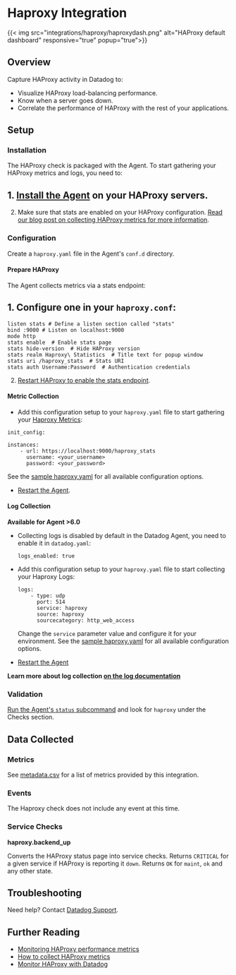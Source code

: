 # Haproxy Integration
{{< img src="integrations/haproxy/haproxydash.png" alt="HAProxy default dashboard" responsive="true" popup="true">}}

## Overview

Capture HAProxy activity in Datadog to:

* Visualize HAProxy load-balancing performance.
* Know when a server goes down.
* Correlate the performance of HAProxy with the rest of your applications.

## Setup
### Installation

The HAProxy check is packaged with the Agent. To start gathering your HAProxy metrics and logs, you need to:

## 1. [Install the Agent][1] on your HAProxy servers.

2. Make sure that stats are enabled on your HAProxy configuration. [Read our blog post on collecting HAProxy metrics for more information][2].

### Configuration

Create a `haproxy.yaml` file in the Agent's `conf.d` directory.

#### Prepare HAProxy

The Agent collects metrics via a stats endpoint:

## 1. Configure one in your `haproxy.conf`:

  ```
  listen stats # Define a listen section called "stats"
  bind :9000 # Listen on localhost:9000
  mode http
  stats enable  # Enable stats page
  stats hide-version  # Hide HAProxy version
  stats realm Haproxy\ Statistics  # Title text for popup window
  stats uri /haproxy_stats  # Stats URI
  stats auth Username:Password  # Authentication credentials
  ```

2. [Restart HAProxy to enable the stats endpoint][3].

#### Metric Collection

*  Add this configuration setup to your `haproxy.yaml` file to start gathering your [Haproxy Metrics](#metrics):

  ```
  init_config:

  instances:
      - url: https://localhost:9000/haproxy_stats
        username: <your_username>
        password: <your_password>
  ```
  See the [sample haproxy.yaml][4] for all available configuration options.

*  [Restart the Agent][5].

#### Log Collection

**Available for Agent >6.0**

* Collecting logs is disabled by default in the Datadog Agent, you need to enable it in `datadog.yaml`:

  ```
  logs_enabled: true
  ```

* Add this configuration setup to your `haproxy.yaml` file to start collecting your Haproxy Logs:

  ```
  logs:
      - type: udp
        port: 514
        service: haproxy
        source: haproxy
        sourcecategory: http_web_access
  ```
  Change the `service` parameter value and configure it for your environment. See the [sample haproxy.yaml](https://github.com/DataDog/integrations-core/blob/master/haproxy/conf.yaml.example) for all available configuration options.

* [Restart the Agent](https://docs.datadoghq.com/agent/faq/agent-commands/#start-stop-restart-the-agent)

**Learn more about log collection [on the log documentation][6]**

### Validation

[Run the Agent's `status` subcommand][7] and look for `haproxy` under the Checks section.

## Data Collected
### Metrics
See [metadata.csv][8] for a list of metrics provided by this integration.

### Events
The Haproxy check does not include any event at this time.

### Service Checks
**haproxy.backend_up**

Converts the HAProxy status page into service checks.
Returns `CRITICAL` for a given service if HAProxy is reporting it `down`.
Returns `OK` for `maint`, `ok` and any other state.

## Troubleshooting
Need help? Contact [Datadog Support][9].

## Further Reading

* [Monitoring HAProxy performance metrics][10]
* [How to collect HAProxy metrics](https://www.datadoghq.com/blog/how-to-collect-haproxy-metrics/)
* [Monitor HAProxy with Datadog][11]


[1]: https://app.datadoghq.com/account/settings#agent
[2]: https://www.datadoghq.com/blog/how-to-collect-haproxy-metrics/
[3]: https://www.haproxy.org/download/1.7/doc/management.txt
[4]: https://github.com/DataDog/integrations-core/blob/master/haproxy/conf.yaml.example
[5]: https://docs.datadoghq.com/agent/faq/agent-commands/#start-stop-restart-the-agent
[6]: https://docs.datadoghq.com/logs
[7]: https://docs.datadoghq.com/agent/faq/agent-commands/#agent-status-and-information
[8]: https://github.com/DataDog/integrations-core/blob/master/haproxy/metadata.csv
[9]: http://docs.datadoghq.com/help/
[10]: https://www.datadoghq.com/blog/monitoring-haproxy-performance-metrics/
[11]: https://www.datadoghq.com/blog/monitor-haproxy-with-datadog/
